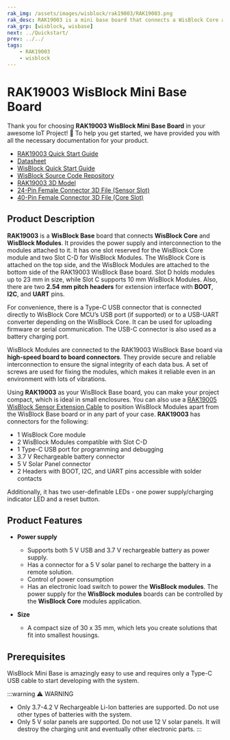 ```yaml
---
rak_img: /assets/images/wisblock/rak19003/RAK19003.png
rak_desc: RAK19003 is a mini base board that connects a WisBlock Core and two WisBlock modules together. It also provides the power supply for the attached WisBlock modules.
rak_grp: [wisblock, wisbase]
next: ../Quickstart/
prev: ../../
tags:
    - RAK19003
    - wisblock
---
```



# RAK19003 WisBlock Mini Base Board

Thank you for choosing **RAK19003 WisBlock Mini Base Board** in your awesome IoT Project! 🎉 To help you get started, we have provided you with all the necessary documentation for your product.

* [RAK19003 Quick Start Guide](../Quickstart/)
* [Datasheet](../Datasheet/)
* <a href="../../Quickstart/" target="_blank">WisBlock Quick Start Guide</a>
* [WisBlock Source Code Repository](https://github.com/RAKWireless/WisBlock/)
* [RAK19003 3D Model](https://downloads.rakwireless.com/3D_File/WisBlock/3D_RAK19003.stp)
* [24-Pin Female Connector 3D File (Sensor Slot)](https://downloads.rakwireless.com/3D_File/Accessory/WisConnector/F24S1003K6M.stp)
* [40-Pin Female Connector 3D File (Core Slot)](https://downloads.rakwireless.com/3D_File/Accessory/WisConnector/F40S1003K6M.stp)


## Product Description


**RAK19003** is a **WisBlock Base** board that connects **WisBlock Core** and **WisBlock Modules**. It provides the power supply and interconnection to the modules attached to it. It has one slot reserved for the WisBlock Core module and two Slot C-D for WisBlock Modules. The WisBlock Core is attached on the top side, and the WisBlock Modules are attached to the bottom side of the RAK19003 WisBlock Base board. Slot D holds modules up to 23&nbsp;mm in size, while Slot C supports 10&nbsp;mm WisBlock Modules. Also, there are two **2.54&nbsp;mm pitch headers** for extension interface with **BOOT**, **I2C**, and **UART** pins.

For convenience, there is a Type-C USB connector that is connected directly to WisBlock Core MCU’s USB port (if supported) or to a USB-UART converter depending on the WisBlock Core. It can be used for uploading firmware or serial communication. The USB-C connector is also used as a battery charging port.

WisBlock Modules are connected to the RAK19003 WisBlock Base board via **high-speed board to board connectors**. They provide secure and reliable interconnection to ensure the signal integrity of each data bus. A set of screws are used for fixing the modules, which makes it reliable even in an environment with lots of vibrations.

Using **RAK19003** as your WisBlock Base board, you can make your project compact, which is ideal in small enclosures. You can also use a [RAK19005 WisBlock Sensor Extension Cable](https://store.rakwireless.com/products/fpc-extension-cable-for-slot-a-to-d-rak19005) to position WisBlock Modules apart from the WisBlock Base board or in any part of your case. **RAK19003** has connectors for the following:

* 1 WisBlock Core module
* 2 WisBlock Modules compatible with Slot C-D
* 1 Type-C USB port for programming and debugging
* 3.7&nbsp;V Rechargeable battery connector
* 5&nbsp;V Solar Panel connector
* 2 Headers with BOOT, I2C, and UART pins accessible with solder contacts

Additionally, it has two user-definable LEDs - one power supply/charging indicator LED and a reset button.

## Product Features

* **Power supply**
    * Supports both 5&nbsp;V USB and 3.7&nbsp;V rechargeable battery as power supply.
    * Has a connector for a 5&nbsp;V solar panel to recharge the battery in a remote solution.
    * Control of power consumption
    * Has an electronic load switch to power the **WisBlock modules**. The power supply for the **WisBlock modules** boards can be controlled by the **WisBlock Core** modules application.

* **Size**
    * A compact size of 30 x 35&nbsp;mm, which lets you create solutions that fit into smallest housings.


## Prerequisites

WisBlock Mini Base is amazingly easy to use and requires only a Type-C USB cable to start developing with the system.

:::warning ⚠️ WARNING
- Only 3.7-4.2&nbsp;V Rechargeable Li-Ion batteries are supported. Do not use other types of batteries with the system.
- Only 5&nbsp;V solar panels are supported. Do not use 12&nbsp;V solar panels. It will destroy the charging unit and eventually other electronic parts.
:::

